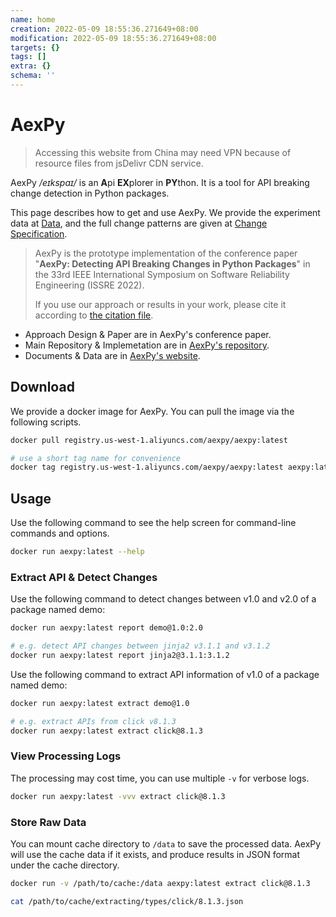 ```yaml
---
name: home
creation: 2022-05-09 18:55:36.271649+08:00
modification: 2022-05-09 18:55:36.271649+08:00
targets: {}
tags: []
extra: {}
schema: ''
---
```


# AexPy

> Accessing this website from China may need VPN because of resource files from jsDelivr CDN service.

AexPy */eɪkspaɪ/* is an **A**pi **EX**plorer in **PY**thon. It is a tool for API breaking change detection in Python packages.

This page describes how to get and use AexPy. We provide the experiment data at [Data](/data), and the full change patterns are given at [Change Specification](/change-spec).

> AexPy is the prototype implementation of the conference paper "**AexPy: Detecting API Breaking Changes in Python Packages**" in the 33rd IEEE International Symposium on Software Reliability Engineering (ISSRE 2022).
> 
> If you use our approach or results in your work, please cite it according to [the citation file](https://github.com/StardustDL/aexpy/blob/main/CITATIONS.bib).

- Approach Design & Paper are in AexPy's conference paper.
- Main Repository & Implemetation are in [AexPy's repository](https://github.com/StardustDL/aexpy).
- Documents & Data are in [AexPy's website](https://aexpy.netlify.app/).

## Download

We provide a docker image for AexPy. You can pull the image via the following scripts.

```sh
docker pull registry.us-west-1.aliyuncs.com/aexpy/aexpy:latest

# use a short tag name for convenience
docker tag registry.us-west-1.aliyuncs.com/aexpy/aexpy:latest aexpy:latest
```

## Usage

Use the following command to see the help screen for command-line commands and options.

```sh
docker run aexpy:latest --help
```

### Extract API & Detect Changes

Use the following command to detect changes between v1.0 and v2.0 of a package named demo:

```sh
docker run aexpy:latest report demo@1.0:2.0

# e.g. detect API changes between jinja2 v3.1.1 and v3.1.2
docker run aexpy:latest report jinja2@3.1.1:3.1.2
```

Use the following command to extract API information of v1.0 of a package named demo:

```sh
docker run aexpy:latest extract demo@1.0

# e.g. extract APIs from click v8.1.3
docker run aexpy:latest extract click@8.1.3
```

### View Processing Logs

The processing may cost time, you can use multiple `-v` for verbose logs.

```sh
docker run aexpy:latest -vvv extract click@8.1.3
```

### Store Raw Data

You can mount cache directory to `/data` to save the processed data. AexPy will use the cache data if it exists, and produce results in JSON format under the cache directory.

```sh
docker run -v /path/to/cache:/data aexpy:latest extract click@8.1.3

cat /path/to/cache/extracting/types/click/8.1.3.json
```
